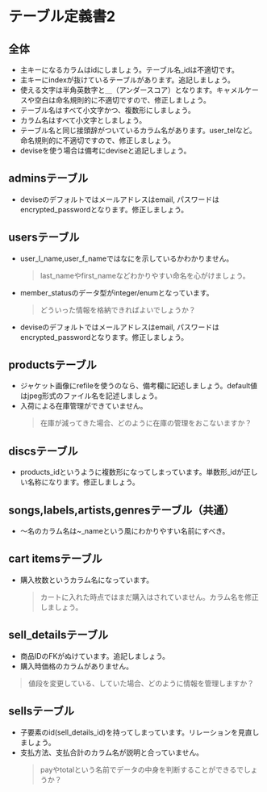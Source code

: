 # テーブル定義書2

## 全体
- 主キーになるカラムはidにしましょう。テーブル名_idは不適切です。
- 主キーにindexが抜けているテーブルがあります。追記しましょう。
- 使える文字は半角英数字と＿（アンダースコア）となります。キャメルケースや空白は命名規則的に不適切ですので、修正しましょう。
- テーブル名はすべて小文字かつ、複数形にしましょう。
- カラム名はすべて小文字としましょう。
- テーブル名と同じ接頭辞がついているカラム名があります。user_telなど。命名規則的に不適切ですので、修正しましょう。
- deviseを使う場合は備考にdeviseと追記しましょう。

## adminsテーブル
- deviseのデフォルトではメールアドレスはemail, パスワードはencrypted_passwordとなります。修正しましょう。

## usersテーブル
- user_l_name,user_f_nameではなにを示しているかわかりません。
  > last_nameやfirst_nameなどわかりやすい命名を心がけましょう。
- member_statusのデータ型がinteger/enumとなっています。
  > どういった情報を格納できればよいでしょうか？
- deviseのデフォルトではメールアドレスはemail, パスワードはencrypted_passwordとなります。修正しましょう。

## productsテーブル
- ジャケット画像にrefileを使うのなら、備考欄に記述しましょう。default値はjpeg形式のファイル名を記述しましょう。
- 入荷による在庫管理ができていません。
  > 在庫が減ってきた場合、どのように在庫の管理をおこないますか？

## discsテーブル
- products_idというように複数形になってしまっています。単数形_idが正しい名称になります。修正しましょう。

## songs,labels,artists,genresテーブル（共通）
- ～名のカラム名は~_nameという風にわかりやすい名前にすべき。

## cart itemsテーブル
- 購入枚数というカラム名になっています。
  > カートに入れた時点ではまだ購入はされていません。カラム名を修正しましょう。

## sell_detailsテーブル
- 商品IDのFKがぬけています。追記しましょう。
- 購入時価格のカラムがありません。
 > 値段を変更している、していた場合、どのように情報を管理しますか？

## sellsテーブル
- 子要素のid(sell_details_id)を持ってしまっています。リレーションを見直しましょう。
- 支払方法、支払合計のカラム名が説明と合っていません。
  > payやtotalという名前でデータの中身を判断することができるでしょうか？
